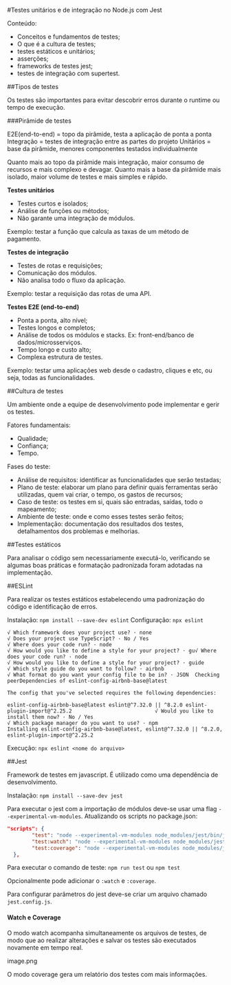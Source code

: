 #Testes unitários e de integração no Node.js com Jest

Conteúdo:
- Conceitos e fundamentos de testes;
- O que é a cultura de testes;
- testes estáticos e unitários;
- asserções;
- frameworks de testes jest;
- testes de integração com supertest.

##Tipos de testes

Os testes são importantes para evitar descobrir erros durante o runtime ou tempo de execução.

###Pirâmide de testes

E2E(end-to-end) = topo da pirâmide, testa a aplicação de ponta a ponta
Integração = testes de integração entre as partes do projeto
Unitários = base da pirâmide, menores componentes testados individualmente

Quanto mais ao topo da pirâmide mais integração, maior consumo de recursos e mais complexo e devagar.
Quanto mais a base da pirâmide mais isolado, maior volume de testes e mais simples e rápido.

**Testes unitários**

- Testes curtos e isolados;
- Análise de funções ou métodos;
- Não garante uma integração de módulos.

Exemplo: testar a função que calcula as taxas de um método de pagamento.

**Testes de integração**

- Testes de rotas e requisições;
- Comunicação dos módulos.
- Não analisa todo o fluxo da aplicação.

Exemplo: testar a requisição das rotas de uma API.

**Testes E2E (end-to-end)**

- Ponta a ponta, alto nível;
- Testes longos e completos;
- Análise de todos os módulos e stacks. Ex: front-end/banco de dados/microsserviços.
- Tempo longo e custo alto;
- Complexa estrutura de testes.

Exemplo: testar uma aplicações web desde o cadastro, cliques e etc, ou seja, todas as funcionalidades.

##Cultura de testes

Um ambiente onde a equipe de desenvolvimento pode implementar e gerir os testes.

Fatores fundamentais:
- Qualidade;
- Confiança;
- Tempo.

Fases do teste:
- Análise de requisitos: identificar as funcionalidades que serão testadas;
- Plano de teste: elaborar um plano para definir quais ferramentas serão utilizadas, quem vai criar, o tempo, os gastos de recursos;
- Caso de teste: os testes em si, quais são entradas, saídas, todo o mapeamento;
- Ambiente de teste: onde e como esses testes serão feitos;
- Implementação: documentação dos resultados dos testes, detalhamentos dos problemas e melhorias.

##Testes estáticos

Para analisar o código sem necessariamente executá-lo, verificando se algumas boas práticas e formatação padronizada foram adotadas na implementação.

##ESLint

Para realizar os testes estáticos estabelecendo uma padronização do código e identificação de erros.

Instalação: `npm install --save-dev eslint` 
Configuração: `npx eslint` 

```
√ Which framework does your project use? · none
√ Does your project use TypeScript? · No / Yes
√ Where does your code run? · node
√ How would you like to define a style for your project? · gu√ Where does your code run? · node
√ How would you like to define a style for your project? · guide
√ Which style guide do you want to follow? · airbnb
√ What format do you want your config file to be in? · JSON  Checking peerDependencies of eslint-config-airbnb-base@latest

The config that you've selected requires the following dependencies:

eslint-config-airbnb-base@latest eslint@^7.32.0 || ^8.2.0 eslint-plugin-import@^2.25.2                           √ Would you like to install them now? · No / Yes
√ Which package manager do you want to use? · npm
Installing eslint-config-airbnb-base@latest, eslint@^7.32.0 || ^8.2.0, eslint-plugin-import@^2.25.2
```

Execução: `npx eslint <nome do arquivo>`

##Jest 

Framework de testes em javascript. É utilizado como uma dependência de desenvolvimento.

Instalação: `npm install --save-dev jest`

Para executar o jest com a importação de módulos deve-se usar uma flag `--experimental-vm-modules`. Atualizando os scripts no package.json:

```json
"scripts": {
        "test": "node --experimental-vm-modules node_modules/jest/bin/jest.js",
        "test:watch": "node --experimental-vm-modules node_modules/jest/bin/jest.js --detectOpenHandles --watch",
        "test:coverage": "node --experimental-vm-modules node_modules/jest/bin/jest.js --detectOpenHandles --coverage"
  },
```

Para executar o comando de teste: `npm run test` ou `npm test`

Opcionalmente pode adicionar o `:watch` e `:coverage`.

Para configurar parâmetros do jest deve-se criar um arquivo chamado `jest.config.js`.

#### Watch e Coverage

O modo watch acompanha simultaneamente os arquivos de testes, de modo que ao realizar alterações e salvar os testes são executados novamente em tempo real. 

image.png

O modo coverage gera um relatório dos testes com mais informações.